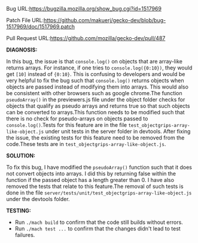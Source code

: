 
Bug URL:https://bugzilla.mozilla.org/show_bug.cgi?id=1517969

Patch File URL:https://github.com/makuerj/gecko-dev/blob/bug-1517969/doc/1517969.patch

Pull Request URL:https://github.com/mozilla/gecko-dev/pull/487

**DIAGNOSIS:**

In this bug, the issue is that `console.log()` on objects that are array-like returns arrays. For instance, if one tries to `console.log({0:10})`, they would get `[10]` instead of `{0:10}`. This is confusing to developers and would be very helpful to fix the bug such that `console.log()` returns objects when objects are passed instead of modifying them into arrays. This would also be consistent with other browsers such as google chrome.The function `pseudoArray()` in the previewers.js file under the object folder checks for objects that qualify as pseudo arrays and returns true so that such objects can be converted to arrays.This function needs to be modified such that there is no check for pseudo-arrays on objects passed to `console.log()`.Tests for this feature are in the file `test_objectgrips-array-like-object.js` under unit tests in the server folder in devtools. After fixing the issue, the existing tests for this feature need to be removed from the code.These tests are in `test_objectgrips-array-like-object.js`.
                                  
**SOLUTION:**

To fix this bug, I have modified the `pseudoArray()` function such that it does not convert objects into arrays. I did this by returning false within the function if the passed object has a length greater than 0. I have also removed the tests that relate to this feature.The removal of such tests is done in the file `server/tests/unit/test_objectgrips-array-like-object.js` under the devtools folder.
                                  
                                  
 **TESTING:**
 * Run `./mach build` to confirm that the code still builds without errors.
 * Run `./mach test ...` to confirm that the changes didn't lead to test failures.
